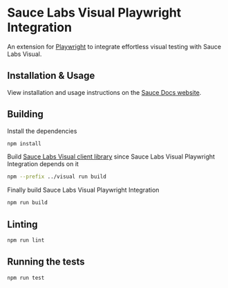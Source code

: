 # Sauce Labs Visual Playwright Integration

An extension for [Playwright](https://playwright.dev/) to integrate effortless visual testing with Sauce Labs Visual.

## Installation & Usage

View installation and usage instructions on the [Sauce Docs website](https://docs.saucelabs.com/visual-testing/integrations/playwright/).

## Building

Install the dependencies

```sh
npm install
```

Build [Sauce Labs Visual client library](../visual/) since Sauce Labs Visual Playwright Integration depends on it

```sh
npm --prefix ../visual run build
```

Finally build Sauce Labs Visual Playwright Integration

```sh
npm run build
```

## Linting

```sh
npm run lint
```

## Running the tests

```sh
npm run test
```
